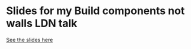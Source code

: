 # Slides for my Build components not walls LDN talk

[See the slides here](https://jagreehal.github.io/build-components-not-walls-ld/)
